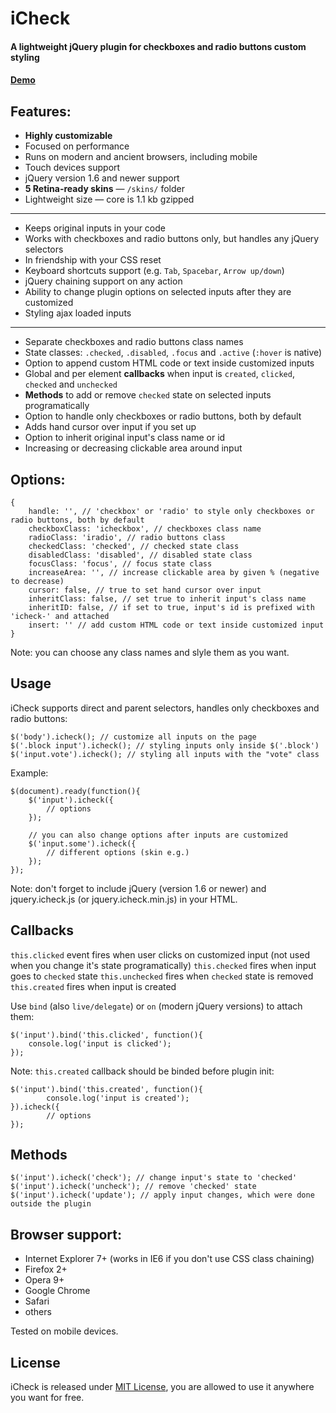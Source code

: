 # iCheck

#### A lightweight jQuery plugin for checkboxes and radio buttons custom styling
#### [Demo](http://damirfoy.com/projects/icheck/)

## Features:

* **Highly customizable**
* Focused on performance
* Runs on modern and ancient browsers, including mobile
* Touch devices support
* jQuery version 1.6 and newer support
* **5 Retina-ready skins** — `/skins/` folder
* Lightweight size — core is 1.1 kb gzipped

---

* Keeps original inputs in your code
* Works with checkboxes and radio buttons only, but handles any jQuery selectors
* In friendship with your CSS reset
* Keyboard shortcuts support (e.g. `Tab`, `Spacebar`, `Arrow up/down`)
* jQuery chaining support on any action
* Ability to change plugin options on selected inputs after they are customized
* Styling ajax loaded inputs

---

* Separate checkboxes and radio buttons class names
* State classes: `.checked`, `.disabled`, `.focus` and `.active` (`:hover` is native)
* Option to append custom HTML code or text inside customized inputs
* Global and per element **callbacks** when input is `created`, `clicked`, `checked` and `unchecked`
* **Methods** to add or remove `checked` state on selected inputs programatically
* Option to handle only checkboxes or radio buttons, both by default
* Adds hand cursor over input if you set up
* Option to inherit original input's class name or id
* Increasing or decreasing clickable area around input

## Options:

    {
        handle: '', // 'checkbox' or 'radio' to style only checkboxes or radio buttons, both by default
        checkboxClass: 'icheckbox', // checkboxes class name
        radioClass: 'iradio', // radio buttons class
        checkedClass: 'checked', // checked state class
        disabledClass: 'disabled', // disabled state class
        focusClass: 'focus', // focus state class
        increaseArea: '', // increase clickable area by given % (negative to decrease)
        cursor: false, // true to set hand cursor over input
        inheritClass: false, // set true to inherit input's class name
        inheritID: false, // if set to true, input's id is prefixed with 'icheck-' and attached
        insert: '' // add custom HTML code or text inside customized input
    }

Note: you can choose any class names and slyle them as you want.

## Usage

iCheck supports direct and parent selectors, handles only checkboxes and radio buttons:

    $('body').icheck(); // customize all inputs on the page
    $('.block input').icheck(); // styling inputs only inside $('.block')
    $('input.vote').icheck(); // styling all inputs with the "vote" class

Example:

    $(document).ready(function(){
        $('input').icheck({
            // options
        });

        // you can also change options after inputs are customized
        $('input.some').icheck({
            // different options (skin e.g.)
        });
    });

Note: don't forget to include jQuery (version 1.6 or newer) and jquery.icheck.js (or jquery.icheck.min.js) in your HTML.

## Callbacks

`this.clicked` event fires when user clicks on customized input (not used when you change it's state programatically)
`this.checked` fires when input goes to `checked` state
`this.unchecked` fires when `checked` state is removed
`this.created` fires when input is created

Use `bind` (also `live/delegate`) or `on` (modern jQuery versions) to attach them:

    $('input').bind('this.clicked', function(){
        console.log('input is clicked');
    });

Note: `this.created` callback should be binded before plugin init:

    $('input').bind('this.created', function(){
            console.log('input is created');
    }).icheck({
            // options
    });

## Methods

    $('input').icheck('check'); // change input's state to 'checked'
    $('input').icheck('uncheck'); // remove 'checked' state
    $('input').icheck('update'); // apply input changes, which were done outside the plugin

## Browser support:

* Internet Explorer 7+ (works in IE6 if you don't use CSS class chaining)
* Firefox 2+
* Opera 9+
* Google Chrome
* Safari
* others

Tested on mobile devices.

## License

iCheck is released under [MIT License](http://en.wikipedia.org/wiki/MIT_License), you are allowed to use it anywhere you want for free.